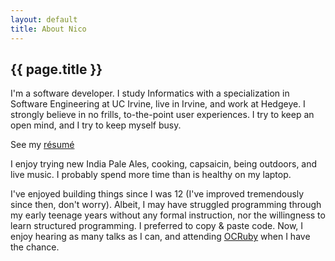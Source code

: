 ```yaml
---
layout: default
title: About Nico
---
```

<h2>{{ page.title }}</h2>

I'm a software developer. I study Informatics with a specialization in Software Engineering at UC Irvine, live in Irvine, and work at Hedgeye. I strongly believe in no frills, to-the-point user experiences. I try to keep an open mind, and I try to keep myself busy.

See my [résumé](/pdfs/resume.pdf "Résumé, Nico Ritschel")

I enjoy trying new India Pale Ales, cooking, capsaicin, being outdoors, and live music. I probably spend more time than is healthy on my laptop.

I've enjoyed building things since I was 12 (I've improved tremendously since then, don't worry). Albeit, I may have struggled programming through my early teenage years without any formal instruction, nor the willingness to learn structured programming. I preferred to copy & paste code. Now, I enjoy hearing as many talks as I can, and attending [OCRuby](http://www.meetup.com/ocruby/) when I have the chance.